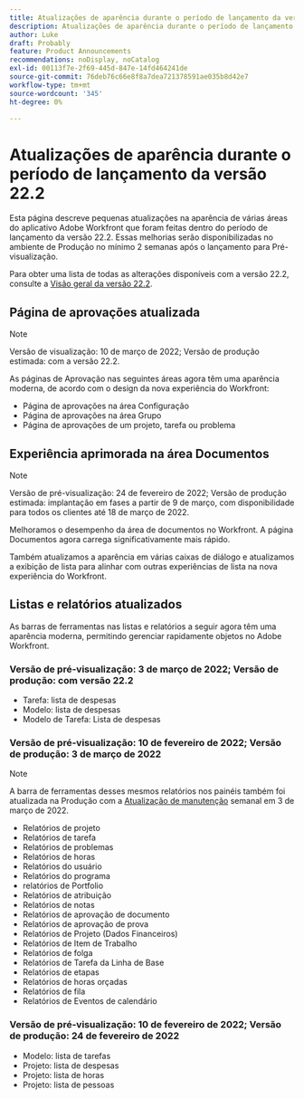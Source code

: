 ```yaml
---
title: Atualizações de aparência durante o período de lançamento da versão 22.2
description: Atualizações de aparência durante o período de lançamento da versão 22.2
author: Luke
draft: Probably
feature: Product Announcements
recommendations: noDisplay, noCatalog
exl-id: 00113f7e-2f69-445d-847e-14fd464241de
source-git-commit: 76deb76c66e8f8a7dea721378591ae035b8d42e7
workflow-type: tm+mt
source-wordcount: '345'
ht-degree: 0%

---
```


# Atualizações de aparência durante o período de lançamento da versão 22.2

Esta página descreve pequenas atualizações na aparência de várias áreas do aplicativo Adobe Workfront que foram feitas dentro do período de lançamento da versão 22.2. Essas melhorias serão disponibilizadas no ambiente de Produção no mínimo 2 semanas após o lançamento para Pré-visualização.

Para obter uma lista de todas as alterações disponíveis com a versão 22.2, consulte a [Visão geral da versão 22.2](../../../product-announcements/product-releases/22.2-release-activity/22-2-release-overview.md).

## Página de aprovações atualizada

>[!NOTE]
>
>Versão de visualização: 10 de março de 2022; Versão de produção estimada: com a versão 22.2.

As páginas de Aprovação nas seguintes áreas agora têm uma aparência moderna, de acordo com o design da nova experiência do Workfront:

* Página de aprovações na área Configuração
* Página de aprovações na área Grupo
* Página de aprovações de um projeto, tarefa ou problema

## Experiência aprimorada na área Documentos

>[!NOTE]
>
>Versão de pré-visualização: 24 de fevereiro de 2022; Versão de produção estimada: implantação em fases a partir de 9 de março, com disponibilidade para todos os clientes até 18 de março de 2022.

Melhoramos o desempenho da área de documentos no Workfront. A página Documentos agora carrega significativamente mais rápido.

Também atualizamos a aparência em várias caixas de diálogo e atualizamos a exibição de lista para alinhar com outras experiências de lista na nova experiência do Workfront.

## Listas e relatórios atualizados

As barras de ferramentas nas listas e relatórios a seguir agora têm uma aparência moderna, permitindo gerenciar rapidamente objetos no Adobe Workfront.

### Versão de pré-visualização: 3 de março de 2022; Versão de produção: com versão 22.2

* Tarefa: lista de despesas
* Modelo: lista de despesas
* Modelo de Tarefa: Lista de despesas

### Versão de pré-visualização: 10 de fevereiro de 2022; Versão de produção: 3 de março de 2022

>[!NOTE]
>
>A barra de ferramentas desses mesmos relatórios nos painéis também foi atualizada na Produção com a [Atualização de manutenção](https://experienceleague.adobe.com/docs/workfront-known-issues/releases/current-updates.html) semanal em 3 de março de 2022.

* Relatórios de projeto
* Relatórios de tarefa
* Relatórios de problemas
* Relatórios de horas
* Relatórios do usuário
* Relatórios do programa
* relatórios de Portfolio
* Relatórios de atribuição
* Relatórios de notas
* Relatórios de aprovação de documento
* Relatórios de aprovação de prova
* Relatórios de Projeto (Dados Financeiros)
* Relatórios de Item de Trabalho
* Relatórios de folga
* Relatórios de Tarefa da Linha de Base
* Relatórios de etapas
* Relatórios de horas orçadas
* Relatórios de fila
* Relatórios de Eventos de calendário

### Versão de pré-visualização: 10 de fevereiro de 2022; Versão de produção: 24 de fevereiro de 2022

* Modelo: lista de tarefas
* Projeto: lista de despesas
* Projeto: lista de horas
* Projeto: lista de pessoas

 
